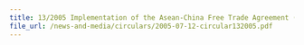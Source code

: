 ```yaml
---
title: 13/2005 Implementation of the Asean-China Free Trade Agreement (ACFTA) Trade in Goods (TIG) Agreement
file_url: /news-and-media/circulars/2005-07-12-circular132005.pdf
---
```

